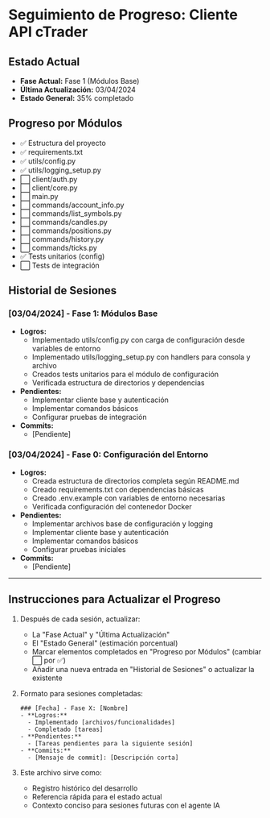 # Seguimiento de Progreso: Cliente API cTrader

## Estado Actual
- **Fase Actual:** Fase 1 (Módulos Base)
- **Última Actualización:** 03/04/2024
- **Estado General:** 35% completado

## Progreso por Módulos
- ✅ Estructura del proyecto
- ✅ requirements.txt
- ✅ utils/config.py
- ✅ utils/logging_setup.py
- ⬜ client/auth.py
- ⬜ client/core.py
- ⬜ main.py
- ⬜ commands/account_info.py
- ⬜ commands/list_symbols.py
- ⬜ commands/candles.py
- ⬜ commands/positions.py
- ⬜ commands/history.py
- ⬜ commands/ticks.py
- ✅ Tests unitarios (config)
- ⬜ Tests de integración

## Historial de Sesiones

### [03/04/2024] - Fase 1: Módulos Base
- **Logros:**
  - Implementado utils/config.py con carga de configuración desde variables de entorno
  - Implementado utils/logging_setup.py con handlers para consola y archivo
  - Creados tests unitarios para el módulo de configuración
  - Verificada estructura de directorios y dependencias
- **Pendientes:**
  - Implementar cliente base y autenticación
  - Implementar comandos básicos
  - Configurar pruebas de integración
- **Commits:**
  - [Pendiente]

### [03/04/2024] - Fase 0: Configuración del Entorno
- **Logros:**
  - Creada estructura de directorios completa según README.md
  - Creado requirements.txt con dependencias básicas
  - Creado .env.example con variables de entorno necesarias
  - Verificada configuración del contenedor Docker
- **Pendientes:**
  - Implementar archivos base de configuración y logging
  - Implementar cliente base y autenticación
  - Implementar comandos básicos
  - Configurar pruebas iniciales
- **Commits:**
  - [Pendiente]

---

## Instrucciones para Actualizar el Progreso

1. Después de cada sesión, actualizar:
   - La "Fase Actual" y "Última Actualización"
   - El "Estado General" (estimación porcentual)
   - Marcar elementos completados en "Progreso por Módulos" (cambiar ⬜ por ✅)
   - Añadir una nueva entrada en "Historial de Sesiones" o actualizar la existente

2. Formato para sesiones completadas:
   ```
   ### [Fecha] - Fase X: [Nombre]
   - **Logros:**
     - Implementado [archivos/funcionalidades]
     - Completado [tareas]
   - **Pendientes:**
     - [Tareas pendientes para la siguiente sesión]
   - **Commits:**
     - [Mensaje de commit]: [Descripción corta]
   ```

3. Este archivo sirve como:
   - Registro histórico del desarrollo
   - Referencia rápida para el estado actual
   - Contexto conciso para sesiones futuras con el agente IA 